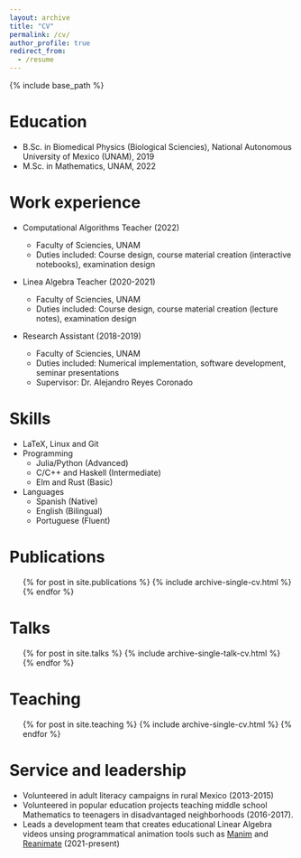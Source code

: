 ```yaml
---
layout: archive
title: "CV"
permalink: /cv/
author_profile: true
redirect_from:
  - /resume
---
```


{% include base_path %}

Education
======
* B.Sc. in Biomedical Physics (Biological Sciencies), National Autonomous University of Mexico (UNAM), 2019
* M.Sc. in Mathematics, UNAM, 2022

Work experience
======
* Computational Algorithms Teacher (2022)
  * Faculty of Sciencies, UNAM
  * Duties included: Course design, course material creation (interactive notebooks), examination design

* Linea Algebra Teacher (2020-2021)
  * Faculty of Sciencies, UNAM
  * Duties included: Course design, course material creation (lecture notes), examination design

* Research Assistant (2018-2019)
  * Faculty of Sciencies, UNAM
  * Duties included: Numerical implementation, software development, seminar presentations
  * Supervisor: Dr. Alejandro Reyes Coronado

Skills
======
* LaTeX, Linux and Git
* Programming
  * Julia/Python (Advanced)
  * C/C++ and Haskell (Intermediate)
  * Elm and Rust (Basic)
* Languages
  * Spanish (Native)
  * English (Bilingual)
  * Portuguese (Fluent)
  
Publications
======
  <ul>{% for post in site.publications %}
    {% include archive-single-cv.html %}
  {% endfor %}</ul>
  
Talks
======
  <ul>{% for post in site.talks %}
    {% include archive-single-talk-cv.html %}
  {% endfor %}</ul>
  
Teaching
======
  <ul>{% for post in site.teaching %}
    {% include archive-single-cv.html %}
  {% endfor %}</ul>
  
Service and leadership
======
* Volunteered in adult literacy campaigns in rural Mexico (2013-2015)
* Volunteered in popular education projects teaching middle school Mathematics to teenagers in disadvantaged neighborhoods (2016-2017).
* Leads a development team that creates educational Linear Algebra videos unsing programmatical animation tools such as [Manim](https://www.manim.community/) and [Reanimate](https://reanimate.github.io/) (2021-present)
